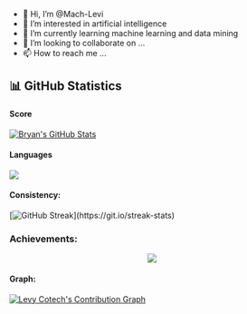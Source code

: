 - 👋 Hi, I’m @Mach-Levi
- 👀 I’m interested in artificial intelligence
- 🌱 I’m currently learning machine learning and data mining
- 💞️ I’m looking to collaborate on ...
- 📫 How to reach me ...

<!---
Mach-Levi/Mach-Levi is a ✨ special ✨ repository because its `README.md` (this file) appears on your GitHub profile.
You can click the Preview link to take a look at your changes.
--->

## 📊 GitHub Statistics
#### Score
<a href="https://github.com/Mach-Levi/Mach-Levi">
  <img align="center" src="https://github-readme-stats.vercel.app/api?username=Mach-Levi&show_icons=true&line_height=27&count_private=true&title_color=f48c06&text_color=c9cacc&icon_color=2bbc8a&bg_color=000000" alt="Bryan's GitHub Stats" />
</a>

#### Languages


  <a href="https://github.com/Mach-Levi/github-readme-stats">
  <img align="center" src="https://github-readme-stats.vercel.app/api/top-langs/?username=Mach-Levi&theme=highcontrast" />
</a>

#### Consistency:

[![GitHub Streak](https://github-readme-streak-stats.herokuapp.com/?user=Mach-Levi&theme=highcontrast&layout=compa")](https://git.io/streak-stats)

### Achievements:

<div align="center">  
<img align="center" src="https://github-profile-trophy.vercel.app/?username=Mach-Levi&margin-w=15&margin-h=15" />

</div>

#### Graph:
<!-- https://github.com/Mach-Levi/github-readme-activity-graph -->
<a href="https://github.com/Mach-Levi/github-readme-activity-graph"><img alt="Levy Cotech's Contribution Graph" src="https://activity-graph.herokuapp.com/graph?username=Mach-Levi&bg_color=1F222E&color=F8D866&line=31e981&point=FFFFFF&hide_border=true" /></a>
